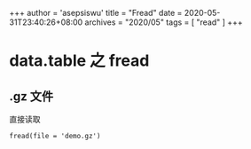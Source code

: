 +++
author = 'asepsiswu'
title = "Fread"
date =  2020-05-31T23:40:26+08:00
archives = "2020/05" 
tags = [
    "read"
]
+++

# data.table 之 fread

## .gz 文件
直接读取
  
    fread(file = 'demo.gz')
